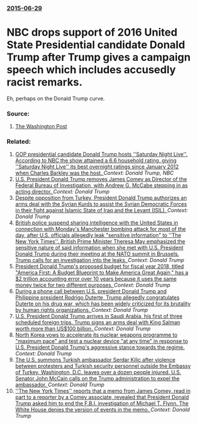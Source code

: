 ### [2015-06-29](/news/2015/06/29/index.md)

# NBC drops support of 2016 United State Presidential candidate Donald Trump after Trump gives a campaign speech which includes accusedly racist remarks. 

Eh, perhaps on the Donald Trump curve.


### Source:

1. [The Washington Post](http://www.washingtonpost.com/blogs/erik-wemple/wp/2015/06/29/donald-trump-says-hes-more-worthy-of-nbc-support-than-lying-brian-williams-fair/)

### Related:

1. [GOP presidential candidate Donald Trump hosts ''Saturday Night Live''. According to NBC the show attained a 6.6 household rating, giving ''Saturday Night Live'' its best overnight ratings  since January 2012 when Charles Barkley was the host.  ](/news/2015/11/8/gop-presidential-candidate-donald-trump-hosts-saturday-night-live-according-to-nbc-the-show-attained-a-6-6-household-rating-giving-s.md) _Context: Donald Trump, NBC_
2. [U.S. President Donald Trump removes James Comey as Director of the Federal Bureau of Investigation, with Andrew G. McCabe stepping in as acting director. ](/news/2017/05/9/u-s-president-donald-trump-removes-james-comey-as-director-of-the-federal-bureau-of-investigation-with-andrew-g-mccabe-stepping-in-as-act.md) _Context: Donald Trump_
3. [Despite opposition from Turkey, President Donald Trump authorizes an arms deal with the Syrian Kurds to assist the Syrian Democratic Forces in their fight against Islamic State of Iraq and the Levant (ISIL). ](/news/2017/05/9/despite-opposition-from-turkey-president-donald-trump-authorizes-an-arms-deal-with-the-syrian-kurds-to-assist-the-syrian-democratic-forces.md) _Context: Donald Trump_
4. [British police suspend sharing intelligence with the United States in connection with Monday's Manchester bombing attack for most of the day, after U.S. officials allegedly leak "sensitive information" to ''The New York Times''. British Prime Minister Theresa May emphasized the sensitive nature of said information when she met with U.S. President Donald Trump during their meeting at the NATO summit in Brussels. Trump calls for an investigation into the leaks. ](/news/2017/05/25/british-police-suspend-sharing-intelligence-with-the-united-states-in-connection-with-monday-s-manchester-bombing-attack-for-most-of-the-day.md) _Context: Donald Trump_
5. [President Donald Trump's proposed budget for fiscal year 2018, titled "America First: A Budget Blueprint to Make America Great Again,"  has a $2 trillion accounting error over 10 years because it  uses the same money twice for two different purposes. ](/news/2017/05/24/president-donald-trump-s-proposed-budget-for-fiscal-year-2018-titled-america-first-a-budget-blueprint-to-make-america-great-again-has.md) _Context: Donald Trump_
6. [During a phone call between U.S. president Donald Trump and Philippine president Rodrigo Duterte, Trump allegedly congratulates Duterte on his drug war, which has been widely criticized for its brutality by human rights organizations. ](/news/2017/05/24/during-a-phone-call-between-u-s-president-donald-trump-and-philippine-president-rodrigo-duterte-trump-allegedly-congratulates-duterte-on-h.md) _Context: Donald Trump_
7. [U.S. President Donald Trump arrives in Saudi Arabia, his first of three scheduled foreign trips. Trump signs an arms deal with King Salman worth more than US$100 billion. ](/news/2017/05/20/u-s-president-donald-trump-arrives-in-saudi-arabia-his-first-of-three-scheduled-foreign-trips-trump-signs-an-arms-deal-with-king-salman-w.md) _Context: Donald Trump_
8. [  North Korea vows to accelerate its nuclear weapons programme to "maximum pace" and test a nuclear device "at any time" in response to U.S. President Donald Trump's aggressive stance towards the regime. ](/news/2017/05/2/north-korea-vows-to-accelerate-its-nuclear-weapons-programme-to-amaximum-pacea-and-test-a-nuclear-device-aat-any-timea-in-response.md) _Context: Donald Trump_
9. [The U.S. summons Turkish ambassador Serdar Kilic after violence between protesters and Turkish security personnel outside the Embassy of Turkey, Washington, D.C. leaves over a dozen people injured. U.S. Senator John McCain calls on the Trump administration to expel the ambassador. ](/news/2017/05/18/the-u-s-summons-turkish-ambassador-serdar-ka-la-ass-after-violence-between-protesters-and-turkish-security-personnel-outside-the-embassy-of.md) _Context: Donald Trump_
10. [''The New York Times'' reports that a memo from James Comey, read in part to a reporter by a Comey associate, revealed that President Donald Trump asked him to end the F.B.I. investigation of Michael T. Flynn. The White House denies the version of events in the memo. ](/news/2017/05/16/the-new-york-times-reports-that-a-memo-from-james-comey-read-in-part-to-a-reporter-by-a-comey-associate-revealed-that-president-donald.md) _Context: Donald Trump_
